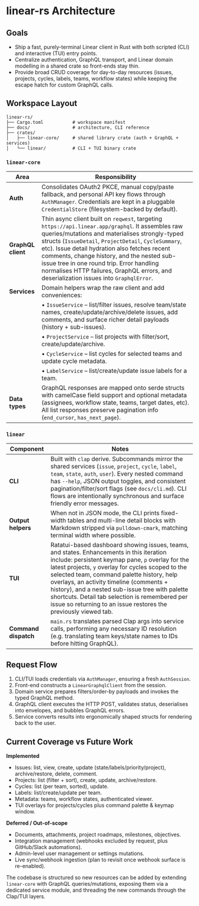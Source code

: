 # linear-rs Architecture

## Goals
- Ship a fast, purely-terminal Linear client in Rust with both scripted (CLI) and interactive (TUI) entry points.
- Centralize authentication, GraphQL transport, and Linear domain modelling in a shared crate so front-ends stay thin.
- Provide broad CRUD coverage for day-to-day resources (issues, projects, cycles, labels, teams, workflow states) while keeping the escape hatch for custom GraphQL calls.

## Workspace Layout
```
linear-rs/
├── Cargo.toml           # workspace manifest
├── docs/                # architecture, CLI reference
├── crates/
│   ├── linear-core/     # shared library crate (auth + GraphQL + services)
│   └── linear/          # CLI + TUI binary crate
```

### `linear-core`

| Area | Responsibility |
| --- | --- |
| **Auth** | Consolidates OAuth2 PKCE, manual copy/paste fallback, and personal API key flows through `AuthManager`. Credentials are kept in a pluggable `CredentialStore` (filesystem-backed by default). |
| **GraphQL client** | Thin async client built on `reqwest`, targeting `https://api.linear.app/graphql`. It assembles raw queries/mutations and materialises strongly-typed structs (`IssueDetail`, `ProjectDetail`, `CycleSummary`, etc). Issue detail hydration also fetches recent comments, change history, and the nested sub-issue tree in one round trip. Error handling normalises HTTP failures, GraphQL errors, and deserialization issues into `GraphqlError`. |
| **Services** | Domain helpers wrap the raw client and add conveniences: |
| &nbsp; | • `IssueService` – list/filter issues, resolve team/state names, create/update/archive/delete issues, add comments, and surface richer detail payloads (history + sub-issues). |
| &nbsp; | • `ProjectService` – list projects with filter/sort, create/update/archive. |
| &nbsp; | • `CycleService` – list cycles for selected teams and update cycle metadata. |
| &nbsp; | • `LabelService` – list/create/update issue labels for a team. |
| **Data types** | GraphQL responses are mapped onto serde structs with camelCase field support and optional metadata (assignees, workflow state, teams, target dates, etc). All list responses preserve pagination info (`end_cursor`, `has_next_page`). |

### `linear`

| Component | Notes |
| --- | --- |
| **CLI** | Built with `clap` derive. Subcommands mirror the shared services (`issue`, `project`, `cycle`, `label`, `team`, `state`, `auth`, `user`). Every nested command has `--help`, JSON output toggles, and consistent pagination/filter/sort flags (see `docs/cli.md`). CLI flows are intentionally synchronous and surface friendly error messages. |
| **Output helpers** | When not in JSON mode, the CLI prints fixed-width tables and multi-line detail blocks with Markdown stripped via `pulldown-cmark`, matching terminal width where possible. |
| **TUI** | Ratatui-based dashboard showing issues, teams, and states. Enhancements in this iteration include: persistent keymap pane, `p` overlay for the latest projects, `y` overlay for cycles scoped to the selected team, command palette history, help overlays, an activity timeline (comments + history), and a nested sub-issue tree with palette shortcuts. Detail tab selection is remembered per issue so returning to an issue restores the previously viewed tab. |
| **Command dispatch** | `main.rs` translates parsed Clap args into service calls, performing any necessary ID resolution (e.g. translating team keys/state names to IDs before hitting GraphQL). |

## Request Flow
1. CLI/TUI loads credentials via `AuthManager`, ensuring a fresh `AuthSession`.
2. Front-end constructs a `LinearGraphqlClient` from the session.
3. Domain service prepares filters/order-by payloads and invokes the typed GraphQL method.
4. GraphQL client executes the HTTP POST, validates status, deserialises into envelopes, and bubbles GraphQL errors.
5. Service converts results into ergonomically shaped structs for rendering back to the user.

## Current Coverage vs Future Work

**Implemented**
- Issues: list, view, create, update (state/labels/priority/project), archive/restore, delete, comment.
- Projects: list (filter + sort), create, update, archive/restore.
- Cycles: list (per team, sorted), update.
- Labels: list/create/update per team.
- Metadata: teams, workflow states, authenticated viewer.
- TUI overlays for projects/cycles plus command palette & keymap window.

**Deferred / Out-of-scope**
- Documents, attachments, project roadmaps, milestones, objectives.
- Integration management (webhooks excluded by request, plus GitHub/Slack automations).
- Admin-level user management or settings mutations.
- Live sync/webhook ingestion (plan to revisit once webhook surface is re-enabled).

The codebase is structured so new resources can be added by extending `linear-core` with GraphQL queries/mutations, exposing them via a dedicated service module, and threading the new commands through the Clap/TUI layers.
